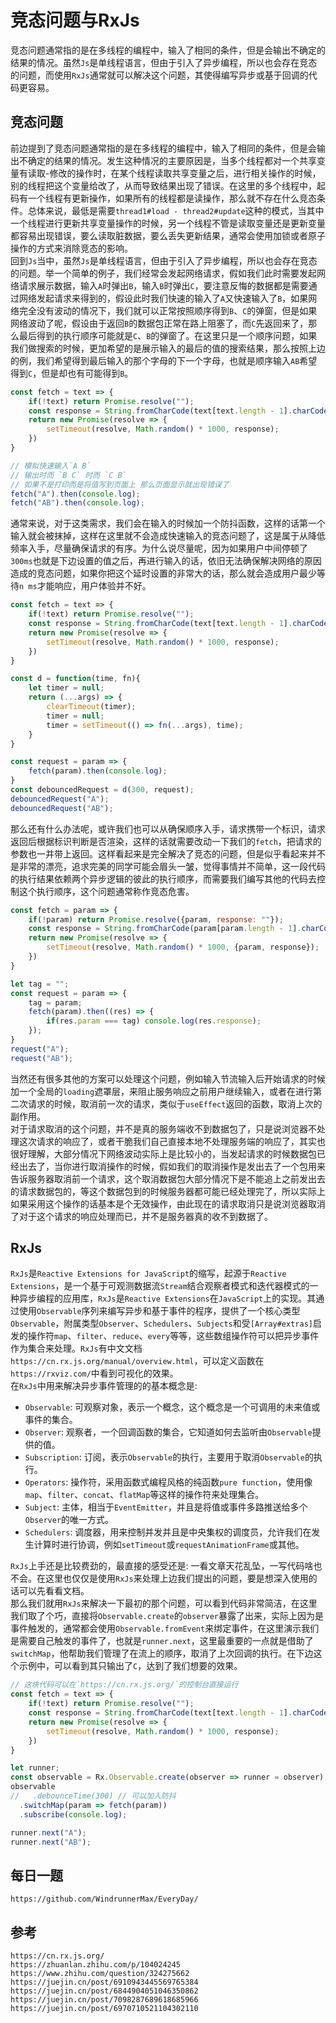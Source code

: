 # 竞态问题与RxJs
竞态问题通常指的是在多线程的编程中，输入了相同的条件，但是会输出不确定的结果的情况。虽然`Js`是单线程语言，但由于引入了异步编程，所以也会存在竞态的问题，而使用`RxJs`通常就可以解决这个问题，其使得编写异步或基于回调的代码更容易。


## 竞态问题
前边提到了竞态问题通常指的是在多线程的编程中，输入了相同的条件，但是会输出不确定的结果的情况。发生这种情况的主要原因是，当多个线程都对一个共享变量有读取-修改的操作时，在某个线程读取共享变量之后，进行相关操作的时候，别的线程把这个变量给改了，从而导致结果出现了错误。在这里的多个线程中，起码有一个线程有更新操作，如果所有的线程都是读操作，那么就不存在什么竞态条件。总体来说，最低是需要`thread1#load - thread2#update`这种的模式，当其中一个线程进行更新共享变量操作的时候，另一个线程不管是读取变量还是更新变量都容易出现错误，要么读取脏数据，要么丢失更新结果，通常会使用加锁或者原子操作的方式来消除竞态的影响。  
回到`Js`当中，虽然`Js`是单线程语言，但由于引入了异步编程，所以也会存在竞态的问题。举一个简单的例子，我们经常会发起网络请求，假如我们此时需要发起网络请求展示数据，输入`A`时弹出`B`，输入`B`时弹出`C`，要注意反悔的数据都是需要通过网络发起请求来得到的，假设此时我们快速的输入了`A`又快速输入了`B`，如果网络完全没有波动的情况下，我们就可以正常按照顺序得到`B`、`C`的弹窗，但是如果网络波动了呢，假设由于返回`B`的数据包正常在路上阻塞了，而`C`先返回来了，那么最后得到的执行顺序可能就是`C`、`B`的弹窗了。在这里只是一个顺序问题，如果我们做搜索的时候，更加希望的是展示输入的最后的值的搜索结果，那么按照上边的例，我们希望得到最后输入的那个字母的下一个字母，也就是顺序输入`AB`希望得到`C`，但是却也有可能得到`B`。

```javascript
const fetch = text => {
    if(!text) return Promise.resolve("");
    const response = String.fromCharCode(text[text.length - 1].charCodeAt(0) + 1);
    return new Promise(resolve => {
        setTimeout(resolve, Math.random() * 1000, response);
    })
}

// 模拟快速输入`A B`
// 输出时而 `B C` 时而 `C B`
// 如果不是打印而是将值写到页面上 那么页面显示就出现错误了 
fetch("A").then(console.log);
fetch("AB").then(console.log);
```

通常来说，对于这类需求，我们会在输入的时候加一个防抖函数，这样的话第一个输入就会被抹掉，这样在这里就不会造成快速输入的竞态问题了，这是属于从降低频率入手，尽量确保请求的有序。为什么说尽量呢，因为如果用户中间停顿了`300ms`也就是下边设置的值之后，再进行输入的话，依旧无法确保解决网络的原因造成的竞态问题，如果你把这个延时设置的非常大的话，那么就会造成用户最少等待`n ms`才能响应，用户体验并不好。

```javascript
const fetch = text => {
    if(!text) return Promise.resolve("");
    const response = String.fromCharCode(text[text.length - 1].charCodeAt(0) + 1);
    return new Promise(resolve => {
        setTimeout(resolve, Math.random() * 1000, response);
    })
}

const d = function(time, fn){
    let timer = null;
    return (...args) => {
        clearTimeout(timer);
        timer = null;
        timer = setTimeout(() => fn(...args), time);
    }
}

const request = param => {
    fetch(param).then(console.log);
}
const debouncedRequest = d(300, request);
debouncedRequest("A");
debouncedRequest("AB");
```

那么还有什么办法呢，或许我们也可以从确保顺序入手，请求携带一个标识，请求返回后根据标识判断是否渲染，这样的话就需要改动一下我们的`fetch`，把请求的参数也一并带上返回。这样看起来是完全解决了竞态的问题，但是似乎看起来并不是非常的漂亮，追求完美的同学可能会眉头一皱，觉得事情并不简单，这一段代码的执行结果依赖两个异步逻辑的彼此的执行顺序，而需要我们编写其他的代码去控制这个执行顺序，这个问题通常称作竞态危害。

```javascript
const fetch = param => {
    if(!param) return Promise.resolve({param, response: ""});
    const response = String.fromCharCode(param[param.length - 1].charCodeAt(0) + 1);
    return new Promise(resolve => {
        setTimeout(resolve, Math.random() * 1000, {param, response});
    })
}

let tag = "";
const request = param => {
    tag = param;
    fetch(param).then((res) => {
        if(res.param === tag) console.log(res.response);
    });
}
request("A");
request("AB");
```

当然还有很多其他的方案可以处理这个问题，例如输入节流输入后开始请求的时候加一个全局的`loading`遮罩层，来阻止服务响应之前用户继续输入，或者在进行第二次请求的时候，取消前一次的请求，类似于`useEffect`返回的函数，取消上次的副作用。  
对于请求取消的这个问题，并不是真的服务端收不到数据包了，只是说浏览器不处理这次请求的响应了，或者干脆我们自己直接本地不处理服务端的响应了，其实也很好理解，大部分情况下网络波动实际上是比较小的，当发起请求的时候数据包已经出去了，当你进行取消操作的时候，假如我们的取消操作是发出去了一个包用来告诉服务器取消前一个请求，这个取消数据包大部分情况下是不能追上之前发出去的请求数据包的，等这个数据包到的时候服务器都可能已经处理完了，所以实际上如果采用这个操作的话基本是个无效操作，由此现在的请求取消只是说浏览器取消了对于这个请求的响应处理而已，并不是服务器真的收不到数据了。

## RxJs
`RxJs`是`Reactive Extensions for JavaScript`的缩写，起源于`Reactive Extensions`，是一个基于可观测数据流`Stream`结合观察者模式和迭代器模式的一种异步编程的应用库，`RxJs`是`Reactive Extensions`在`JavaScript`上的实现。其通过使用`Observable`序列来编写异步和基于事件的程序，提供了一个核心类型`Observable`，附属类型`Observer`、`Schedulers`、`Subjects`和受`[Array#extras]`启发的操作符`map`、`filter`、`reduce`、`every`等等，这些数组操作符可以把异步事件作为集合来处理。`RxJs`有中文文档`https://cn.rx.js.org/manual/overview.html`，可以定义函数在`https://rxviz.com/`中看到可视化的效果。    
在`RxJs`中用来解决异步事件管理的的基本概念是:    
* `Observable`: 可观察对象，表示一个概念，这个概念是一个可调用的未来值或事件的集合。
* `Observer`: 观察者，一个回调函数的集合，它知道如何去监听由`Observable`提供的值。
* `Subscription`: 订阅，表示`Observable`的执行，主要用于取消`Observable`的执行。
* `Operators`: 操作符，采用函数式编程风格的纯函数`pure function`，使用像`map`、`filter`、`concat`、`flatMap`等这样的操作符来处理集合。
* `Subject`: 主体，相当于`EventEmitter`，并且是将值或事件多路推送给多个`Observer`的唯一方式。
* `Schedulers`: 调度器，用来控制并发并且是中央集权的调度员，允许我们在发生计算时进行协调，例如`setTimeout`或`requestAnimationFrame`或其他。

`RxJs`上手还是比较费劲的，最直接的感受还是: 一看文章天花乱坠，一写代码啥也不会。在这里也仅仅是使用`RxJs`来处理上边我们提出的问题，要是想深入使用的话可以先看看文档。     
那么我们就用`RxJs`来解决一下最初的那个问题，可以看到代码非常简洁，在这里我们取了个巧，直接将`Observable.create`的`observer`暴露了出来，实际上因为是事件触发的，通常都会使用`Observable.fromEvent`来绑定事件，在这里演示我们是需要自己触发的事件了，也就是`runner.next`，这里最重要的一点就是借助了`switchMap`，他帮助我们管理了在流上的顺序，取消了上次回调的执行。在下边这个示例中，可以看到其只输出了`C`，达到了我们想要的效果。

```javascript
// 这块代码可以在`https://cn.rx.js.org/`的控制台直接运行
const fetch = text => {
    if(!text) return Promise.resolve("");
    const response = String.fromCharCode(text[text.length - 1].charCodeAt(0) + 1);
    return new Promise(resolve => {
        setTimeout(resolve, Math.random() * 1000, response);
    })
}

let runner;
const observable = Rx.Observable.create(observer => runner = observer);
observable
//   .debounceTime(300) // 可以加入防抖
  .switchMap(param => fetch(param))
  .subscribe(console.log);

runner.next("A");
runner.next("AB");
```


## 每日一题
```
https://github.com/WindrunnerMax/EveryDay/
```

## 参考
```
https://cn.rx.js.org/
https://zhuanlan.zhihu.com/p/104024245
https://www.zhihu.com/question/324275662
https://juejin.cn/post/6910943445569765384
https://juejin.cn/post/6844904051046350862
https://juejin.cn/post/7098287689618685966
https://juejin.cn/post/6970710521104302110
```